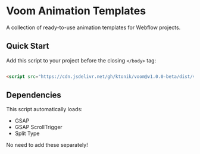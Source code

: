 # Voom Animation Templates

A collection of ready-to-use animation templates for Webflow projects.

## Quick Start

Add this script to your project before the closing `</body>` tag:

```html

<script src="https://cdn.jsdelivr.net/gh/ktonik/voom@v1.0.0-beta/dist/voom-demo.min.js"></script>

```

## Dependencies
This script automatically loads:
- GSAP
- GSAP ScrollTrigger
- Split Type

No need to add these separately!